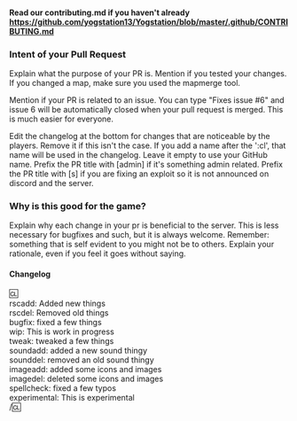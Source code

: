 #### Read our contributing.md if you haven't already https://github.com/yogstation13/Yogstation/blob/master/.github/CONTRIBUTING.md


### Intent of your Pull Request

Explain what the purpose of your PR is.
Mention if you tested your changes. If you changed a map, make sure you used the mapmerge tool.

Mention if your PR is related to an issue.
You can type "Fixes issue #6" and issue 6 will be automatically closed when your pull request is merged. This is much easier for everyone.

Edit the changelog at the bottom for changes that are noticeable by the players. Remove it if this isn't the case.
If you add a name after the ':cl', that name will be used in the changelog. Leave it empty to use your GitHub name.
Prefix the PR title with [admin] if it's something admin related.
Prefix the PR title with [s] if you are fixing an exploit so it is not announced on discord and the server.

### Why is this good for the game?

Explain why each change in your pr is beneficial to the server.
This is less necessary for bugfixes and such, but it is always welcome.
Remember: something that is self evident to you might not be to others. Explain your rationale, even if you feel it goes without saying.

#### Changelog

:cl:  
rscadd: Added new things  
rscdel: Removed old things  
bugfix: fixed a few things  
wip: This is work in progress  
tweak: tweaked a few things  
soundadd: added a new sound thingy  
sounddel: removed an old sound thingy  
imageadd: added some icons and images  
imagedel: deleted some icons and images  
spellcheck: fixed a few typos  
experimental: This is experimental  
/:cl:
